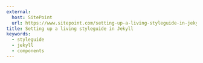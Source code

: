 ```yaml
---
external:
  host: SitePoint
  url: https://www.sitepoint.com/setting-up-a-living-styleguide-in-jekyll/
title: Setting up a living styleguide in Jekyll
keywords:
  - styleguide
  - jekyll
  - components
---
```

